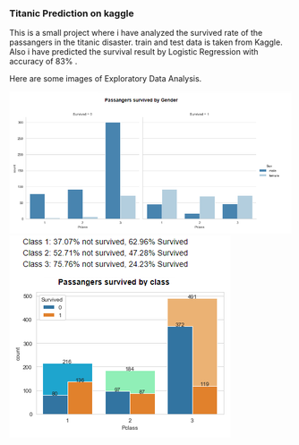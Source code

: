 ### Titanic Prediction on kaggle

This is a small project where i have analyzed the survived rate of the passangers in the titanic disaster. train and test data is taken from Kaggle.
Also i have predicted the survival result by Logistic Regression with accuracy of 83% .

Here are some images of Exploratory Data Analysis.

![EDA_Salary_by_Simp](https://github.com/rmsharma5989/Titanic_Prediction_kaggle/blob/master/byGender.png)  
![EDA_State](https://github.com/rmsharma5989/Titanic_Prediction_kaggle/blob/master/byClass.png)

